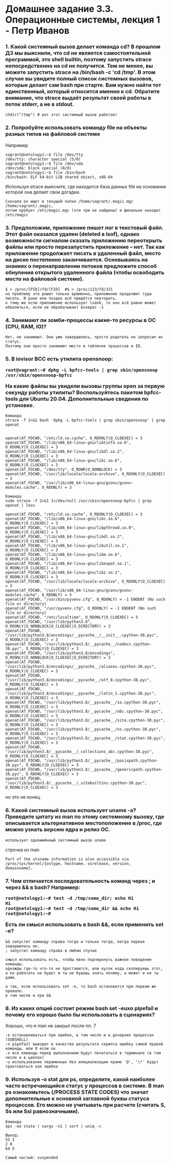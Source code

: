 <h1>Домашнее задание 3.3. Операционные системы, лекция 1 - Петр Иванов</h1>

<h3>1. Какой системный вызов делает команда cd? В прошлом ДЗ мы выяснили, что cd не является самостоятельной программой, это shell builtin, поэтому запустить strace непосредственно на cd не получится. Тем не менее, вы можете запустить strace на /bin/bash -c 'cd /tmp'. В этом случае вы увидите полный список системных вызовов, которые делает сам bash при старте. Вам нужно найти тот единственный, который относится именно к cd. Обратите внимание, что strace выдаёт результат своей работы в поток stderr, а не в stdout.</h3>

	chdir("/tmp") # вот этот системный вызов работает
	
<h3>2. Попробуйте использовать команду file на объекты разных типов на файловой системе</h3>

Например 

	vagrant@netology1:~$ file /dev/tty
	/dev/tty: character special (5/0)
	vagrant@netology1:~$ file /dev/sda
	/dev/sda: block special (8/0)
	vagrant@netology1:~$ file /bin/bash
	/bin/bash: ELF 64-bit LSB shared object, x86-64
	
Используя strace выясните, где находится база данных file на основании которой она делает свои догадки.
   
   
	Сначала он ищет в текущей папке /home/vagrant/.magic.mgc /home/vagrant/.magic, 
	потом пробует /etc/magic.mgc (эти три не найдены) и финально находит /etc/magic

<h3>3. Предположим, приложение пишет лог в текстовый файл. Этот файл оказался удален (deleted в lsof), однако возможности сигналом сказать приложению переоткрыть файлы или просто перезапустить приложение – нет. Так как приложение продолжает писать в удаленный файл, место на диске постепенно заканчивается. Основываясь на знаниях о перенаправлении потоков предложите способ обнуления открытого удаленного файла (чтобы освободить место на файловой системе).</h3>

	$ > /proc/[PID]/fd/[FID]  #$ > /proc/123/fd/321
	но проблему это решит только временно, приложение продолжит туда писать. И рано или поздно всё придётся повторить. 
	к тому же если приложение использует lseek, то оно всё равно может обвалиться, если не обрабатывает возврат -1
	

<h3>4. Занимают ли зомби-процессы какие-то ресурсы в ОС (CPU, RAM, IO)?</h3>	

	Нет, не занимают. Они уже завершились, просто родитель не запросил их статус. 
	Поэтому они просто занимают место в табличке процессов и ID.

<h3>5. В iovisor BCC есть утилита opensnoop:

	root@vagrant:~# dpkg -L bpfcc-tools | grep sbin/opensnoop
	/usr/sbin/opensnoop-bpfcc
	
На какие файлы вы увидели вызовы группы open за первую секунду работы утилиты? Воспользуйтесь пакетом bpfcc-tools для Ubuntu 20.04. Дополнительные сведения по установке.</h3>

	Команда
	strace -f 2>&1 bash 'dpkg -L bpfcc-tools | grep sbin/opensnoop' | grep openat
	

	openat(AT_FDCWD, "/etc/ld.so.cache", O_RDONLY|O_CLOEXEC) = 3
	openat(AT_FDCWD, "/lib/x86_64-linux-gnu/libtinfo.so.6", O_RDONLY|O_CLOEXEC) = 3
	openat(AT_FDCWD, "/lib/x86_64-linux-gnu/libdl.so.2", O_RDONLY|O_CLOEXEC) = 3
	openat(AT_FDCWD, "/lib/x86_64-linux-gnu/libc.so.6", O_RDONLY|O_CLOEXEC) = 3
	openat(AT_FDCWD, "/dev/tty", O_RDWR|O_NONBLOCK) = 3
	openat(AT_FDCWD, "/usr/lib/locale/locale-archive", O_RDONLY|O_CLOEXEC) = 3
	openat(AT_FDCWD, "/usr/lib/x86_64-linux-gnu/gconv/gconv-modules.cache", O_RDONLY) = 3
	
	Команда 
	sudo strace -f 2>&1 1>/dev/null /usr/sbin/opensnoop-bpfcc | grep openat | less
	
	openat(AT_FDCWD, "/etc/ld.so.cache", O_RDONLY|O_CLOEXEC) = 3
	openat(AT_FDCWD, "/lib/x86_64-linux-gnu/libc.so.6", O_RDONLY|O_CLOEXEC) = 3
	openat(AT_FDCWD, "/lib/x86_64-linux-gnu/libpthread.so.0", O_RDONLY|O_CLOEXEC) = 3
	openat(AT_FDCWD, "/lib/x86_64-linux-gnu/libdl.so.2", O_RDONLY|O_CLOEXEC) = 3
	openat(AT_FDCWD, "/lib/x86_64-linux-gnu/libutil.so.1", O_RDONLY|O_CLOEXEC) = 3
	openat(AT_FDCWD, "/lib/x86_64-linux-gnu/libm.so.6", O_RDONLY|O_CLOEXEC) = 3
	openat(AT_FDCWD, "/lib/x86_64-linux-gnu/libexpat.so.1", O_RDONLY|O_CLOEXEC) = 3
	openat(AT_FDCWD, "/lib/x86_64-linux-gnu/libz.so.1", O_RDONLY|O_CLOEXEC) = 3
	openat(AT_FDCWD, "/usr/lib/locale/locale-archive", O_RDONLY|O_CLOEXEC) = 3
	openat(AT_FDCWD, "/usr/lib/x86_64-linux-gnu/gconv/gconv-modules.cache", O_RDONLY) = 3
	openat(AT_FDCWD, "/usr/bin/pyvenv.cfg", O_RDONLY) = -1 ENOENT (No such file or directory)
	openat(AT_FDCWD, "/usr/pyvenv.cfg", O_RDONLY) = -1 ENOENT (No such file or directory)
	openat(AT_FDCWD, "/etc/localtime", O_RDONLY|O_CLOEXEC) = 3
	openat(AT_FDCWD, "/usr/lib/python3.8", O_RDONLY|O_NONBLOCK|O_CLOEXEC|O_DIRECTORY) = 3
	openat(AT_FDCWD, "/usr/lib/python3.8/encodings/__pycache__/__init__.cpython-38.pyc", O_RDONLY|O_CLOEXEC) = 3
	openat(AT_FDCWD, "/usr/lib/python3.8/__pycache__/codecs.cpython-38.pyc", O_RDONLY|O_CLOEXEC) = 3
	openat(AT_FDCWD, "/usr/lib/python3.8/encodings", O_RDONLY|O_NONBLOCK|O_CLOEXEC|O_DIRECTORY) = 3
	openat(AT_FDCWD, "/usr/lib/python3.8/encodings/__pycache__/aliases.cpython-38.pyc", O_RDONLY|O_CLOEXEC) = 3
	openat(AT_FDCWD, "/usr/lib/python3.8/encodings/__pycache__/utf_8.cpython-38.pyc", O_RDONLY|O_CLOEXEC) = 3
	openat(AT_FDCWD, "/usr/lib/python3.8/encodings/__pycache__/latin_1.cpython-38.pyc", O_RDONLY|O_CLOEXEC) = 3
	openat(AT_FDCWD, "/usr/lib/python3.8/__pycache__/io.cpython-38.pyc", O_RDONLY|O_CLOEXEC) = 3
	openat(AT_FDCWD, "/usr/lib/python3.8/__pycache__/abc.cpython-38.pyc", O_RDONLY|O_CLOEXEC) = 3
	openat(AT_FDCWD, "/usr/lib/python3.8/__pycache__/site.cpython-38.pyc", O_RDONLY|O_CLOEXEC) = 3
	openat(AT_FDCWD, "/usr/lib/python3.8/__pycache__/os.cpython-38.pyc", O_RDONLY|O_CLOEXEC) = 3
	openat(AT_FDCWD, "/usr/lib/python3.8/__pycache__/stat.cpython-38.pyc", O_RDONLY|O_CLOEXEC) = 3
	openat(AT_FDCWD, "/usr/lib/python3.8/__pycache__/_collections_abc.cpython-38.pyc", O_RDONLY|O_CLOEXEC) = 3
	openat(AT_FDCWD, "/usr/lib/python3.8/__pycache__/posixpath.cpython-38.pyc", O_RDONLY|O_CLOEXEC) = 3
	openat(AT_FDCWD, "/usr/lib/python3.8/__pycache__/genericpath.cpython-38.pyc", O_RDONLY|O_CLOEXEC) = 3
	openat(AT_FDCWD, "/usr/lib/python3.8/__pycache__/_sitebuiltins.cpython-38.pyc", O_RDONLY|O_CLOEXEC) = 3
	
но это не конец. 

<h3>6. Какой системный вызов использует uname -a? Приведите цитату из man по этому системному вызову, где описывается альтернативное местоположение в /proc, где можно узнать версию ядра и релиз ОС.</h3>

	использует одноимённый системный вызов uname 
	
строчка из man
	
	Part of the utsname information is also accessible via
    /proc/sys/kernel/{ostype, hostname, osrelease, version,
	domainname}.
	
<h3>7. Чем отличается последовательность команд через ; и через && в bash? Например:

	root@netology1:~# test -d /tmp/some_dir; echo Hi
	Hi
	root@netology1:~# test -d /tmp/some_dir && echo Hi
	root@netology1:~#

Есть ли смысл использовать в bash &&, если применить set -e?
</h3>

	&& запустит команду справа тогда и только тогда, когда первая завершилась ок. 
	; запустит команду справа в любом случае
	
	смысл использовать есть, чтобы явно подчеркнуть важное поведение команды. 
	однажды где-то что-то не проставится, или кусок кода скопируешь этот, 
	а он работать не будет и ты не будешь знать почему, а может и не ты даже. 

	а так, если использовать set -e, то bash остановится при первом же провале. 
	в том числе и при && 
	
<h3>8. Из каких опций состоит режим bash set -euxo pipefail и почему его хорошо было бы использовать в сценариях?</h3>

Хорошо, что я man не закрыл после пп. 7

	-e останавливаться при ошибке, в том числе и в дочерних процессах (SUBSHELL)
	-o pipefail выводит в качестве результата скрипта ошибку самой правой команды, или 0 если ок
	-x все команды перед выполнением будут печататься в терминале (в том числе и в циклах)
	-u использование переменных без инициализации кроме '@', '\*' будут трактоваться как ошибка

<h3>9. Используя -o stat для ps, определите, какой наиболее часто встречающийся статус у процессов в системе. В man ps ознакомьтесь (/PROCESS STATE CODES) что значат дополнительные к основной заглавной буквы статуса процессов. Его можно не учитывать при расчете (считать S, Ss или Ssl равнозначными).</h3>

	Команда 
	$ps -eo state | xargs -n1 | sort | uniq -c

	Выход:
	55 I
    2 R
    64 S
	
	Самый частый: suspended 
	